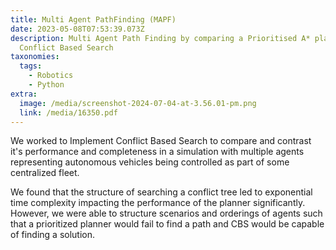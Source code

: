 ```yaml
---
title: Multi Agent PathFinding (MAPF)
date: 2023-05-08T07:53:39.073Z
description: Multi Agent Path Finding by comparing a Prioritised A* planner with
  Conflict Based Search
taxonomies:
  tags:
    - Robotics
    - Python
extra:
  image: /media/screenshot-2024-07-04-at-3.56.01-pm.png
  link: /media/16350.pdf
---
```

We w﻿orked to Implement Conflict Based Search to compare and contrast it's performance and completeness in a simulation with multiple agents representing autonomous vehicles being controlled as part of some centralized fleet. 

We found that the structure of searching a conflict tree led to exponential time complexity impacting the performance of the planner significantly. However, we were able to structure scenarios and orderings of agents such that a prioritized planner would fail to find a path and CBS  would be capable of finding a solution.